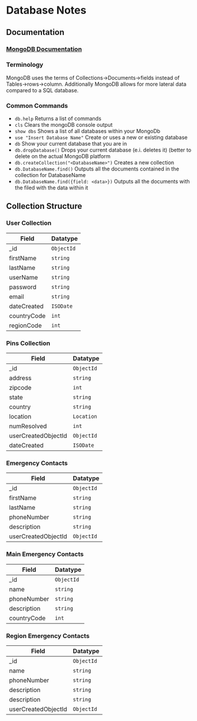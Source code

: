 # Database Notes

## Documentation
### [MongoDB Documentation](https://www.mongodb.com/docs/atlas/) 

### Terminology
MongoDB uses the terms of Collections->Documents->fields instead of Tables->rows->column. Additionally MongoDB allows for more lateral data compared to a SQL database.

### Common Commands
 - `db.help` Returns a list of commands 
 - `cls` Clears the mongoDB console output
 - `show dbs` Shows a list of all databases within your MongoDb
 - `use "Insert Database Name"` Create or uses a new or existing database
 - `db` Show your current database that you are in
 - `db.dropDatabase()` Drops your current database (e.i. deletes it) (better to delete on the actual MongoDB platform
 - `db.createCollection("<DatabaseName>")` Creates a new collection
 - `db.DatabaseName.find()` Outputs all the documents contained in the collection for DatabaseName 
 - `db.DatabaseName.find({field: <data>})` Outputs all the documents with the filed with the data within it

## Collection Structure
### User Collection
|Field|Datatype|
|----|----|          
|_id|`ObjectId`|         
|firstName|`string`|
|lastName|`string`|
|userName|`string`|
|password|`string`|
|email|`string`|
|dateCreated|`ISODate`|
|countryCode|`int`|
|regionCode|`int`|

### Pins Collection
|Field|Datatype|
|----|----|          
|_id|`ObjectId`|         
|address|`string`|
|zipcode|`int`|
|state|`string`|
|country|`string`|
|location|`Location`|
|numResolved|`int`|
|userCreatedObjectId|`ObjectId`|
|dateCreated|`ISODate`|

### Emergency Contacts
|Field|Datatype|
|----|----|   
|_id|`ObjectId`|         
|firstName|`string`|
|lastName|`string`|
|phoneNumber|`string`|
|description|`string`|
|userCreatedObjectId|`ObjectId`|

### Main Emergency Contacts
|Field|Datatype|
|----|----|   
|_id|`ObjectId`|         
|name|`string`|
|phoneNumber|`string`|
|description|`string`|
|countryCode|`int`|

### Region Emergency Contacts
|Field|Datatype|
|----|----|   
|_id|`ObjectId`|         
|name|`string`|
|phoneNumber|`string`|
|description|`string`|
|description|`string`|
|userCreatedObjectId|`ObjectId`|
